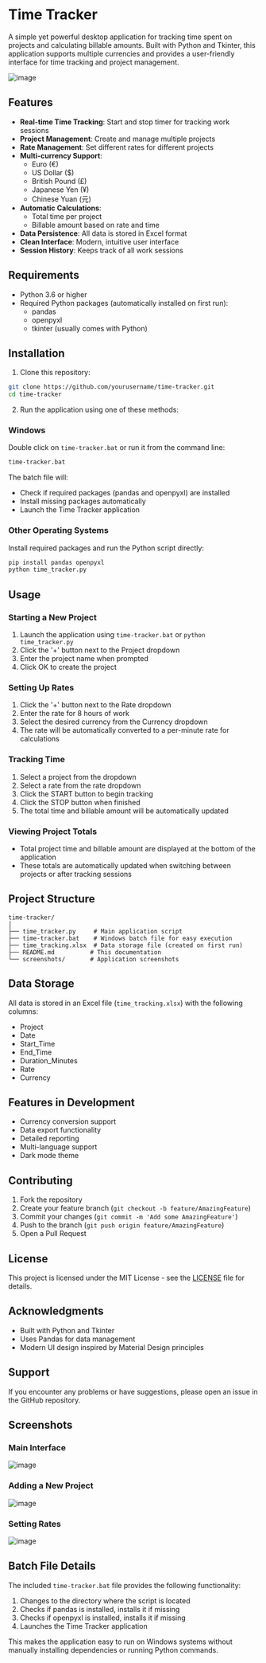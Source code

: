 # Time Tracker

A simple yet powerful desktop application for tracking time spent on projects and calculating billable amounts. Built with Python and Tkinter, this application supports multiple currencies and provides a user-friendly interface for time tracking and project management.

![image](https://github.com/user-attachments/assets/298bf7b7-b149-49c0-8bba-55611b8fd79d)


## Features

- **Real-time Time Tracking**: Start and stop timer for tracking work sessions
- **Project Management**: Create and manage multiple projects
- **Rate Management**: Set different rates for different projects
- **Multi-currency Support**: 
  - Euro (€)
  - US Dollar ($)
  - British Pound (£)
  - Japanese Yen (¥)
  - Chinese Yuan (元)
- **Automatic Calculations**: 
  - Total time per project
  - Billable amount based on rate and time
- **Data Persistence**: All data is stored in Excel format
- **Clean Interface**: Modern, intuitive user interface
- **Session History**: Keeps track of all work sessions

## Requirements

- Python 3.6 or higher
- Required Python packages (automatically installed on first run):
  - pandas
  - openpyxl
  - tkinter (usually comes with Python)

## Installation

1. Clone this repository:
```bash
git clone https://github.com/yourusername/time-tracker.git
cd time-tracker
```

2. Run the application using one of these methods:

### Windows
Double click on `time-tracker.bat` or run it from the command line:
```bash
time-tracker.bat
```
The batch file will:
- Check if required packages (pandas and openpyxl) are installed
- Install missing packages automatically
- Launch the Time Tracker application

### Other Operating Systems
Install required packages and run the Python script directly:
```bash
pip install pandas openpyxl
python time_tracker.py
```

## Usage

### Starting a New Project

1. Launch the application using `time-tracker.bat` or `python time_tracker.py`
2. Click the '+' button next to the Project dropdown
3. Enter the project name when prompted
4. Click OK to create the project

### Setting Up Rates

1. Click the '+' button next to the Rate dropdown
2. Enter the rate for 8 hours of work
3. Select the desired currency from the Currency dropdown
4. The rate will be automatically converted to a per-minute rate for calculations

### Tracking Time

1. Select a project from the dropdown
2. Select a rate from the rate dropdown
3. Click the START button to begin tracking
4. Click the STOP button when finished
5. The total time and billable amount will be automatically updated

### Viewing Project Totals

- Total project time and billable amount are displayed at the bottom of the application
- These totals are automatically updated when switching between projects or after tracking sessions

## Project Structure

```
time-tracker/
│
├── time_tracker.py     # Main application script
├── time-tracker.bat    # Windows batch file for easy execution
├── time_tracking.xlsx  # Data storage file (created on first run)
├── README.md          # This documentation
└── screenshots/       # Application screenshots
```

## Data Storage

All data is stored in an Excel file (`time_tracking.xlsx`) with the following columns:
- Project
- Date
- Start_Time
- End_Time
- Duration_Minutes
- Rate
- Currency

## Features in Development

- Currency conversion support
- Data export functionality
- Detailed reporting
- Multi-language support
- Dark mode theme

## Contributing

1. Fork the repository
2. Create your feature branch (`git checkout -b feature/AmazingFeature`)
3. Commit your changes (`git commit -m 'Add some AmazingFeature'`)
4. Push to the branch (`git push origin feature/AmazingFeature`)
5. Open a Pull Request

## License

This project is licensed under the MIT License - see the [LICENSE](LICENSE) file for details.

## Acknowledgments

- Built with Python and Tkinter
- Uses Pandas for data management
- Modern UI design inspired by Material Design principles

## Support

If you encounter any problems or have suggestions, please open an issue in the GitHub repository.

## Screenshots

### Main Interface
![image](https://github.com/user-attachments/assets/e9bd4f8b-d8d1-4700-8b93-63067b39c3a0)


### Adding a New Project
![image](https://github.com/user-attachments/assets/aba36b81-12df-4640-9dab-7b968600c94e)


### Setting Rates
![image](https://github.com/user-attachments/assets/205b2998-4331-45b5-a4b9-3489faecdd15)


## Batch File Details

The included `time-tracker.bat` file provides the following functionality:

1. Changes to the directory where the script is located
2. Checks if pandas is installed, installs it if missing
3. Checks if openpyxl is installed, installs it if missing
4. Launches the Time Tracker application

This makes the application easy to run on Windows systems without manually installing dependencies or running Python commands.
